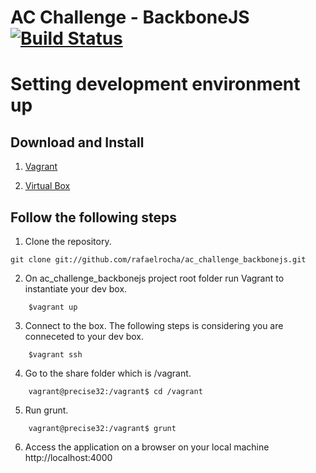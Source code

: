 # AC Challenge - BackboneJS [![Build Status](https://api.travis-ci.org/rafaelrocha/ac_challenge_backbonejs.png)](https://travis-ci.org/rafaelrocha/ac_challenge_backbonejs/builds)


Setting development environment up
==================================

## Download and Install

1. [Vagrant](https://www.vagrantup.com/downloads.html)

2. [Virtual Box](https://www.virtualbox.org/wiki/Downloads)

## Follow the following steps

1. Clone the repository.
```shell
git clone git://github.com/rafaelrocha/ac_challenge_backbonejs.git
```

2. On ac_challenge_backbonejs project root folder run Vagrant to instantiate your dev box.
```shell
	$vagrant up
```

3. Connect to the box. The following steps is considering you are conneceted to your dev box.
```shell
	$vagrant ssh
```

4. Go to the share folder which is /vagrant.
```shell
	vagrant@precise32:/vagrant$ cd /vagrant
```

5. Run grunt.
```shell
	vagrant@precise32:/vagrant$ grunt
```

6. Access the application on a browser on your local machine http://localhost:4000
